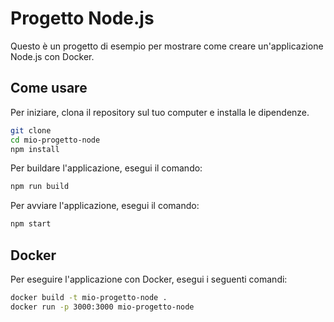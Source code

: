 # Progetto Node.js

Questo è un progetto di esempio per mostrare come creare un'applicazione Node.js con Docker.

## Come usare

Per iniziare, clona il repository sul tuo computer e installa le dipendenze.

```bash
git clone
cd mio-progetto-node
npm install
```

Per buildare l'applicazione, esegui il comando:

```bash
npm run build
```

Per avviare l'applicazione, esegui il comando:

```bash
npm start
```

## Docker

Per eseguire l'applicazione con Docker, esegui i seguenti comandi:

```bash
docker build -t mio-progetto-node .
docker run -p 3000:3000 mio-progetto-node
```
